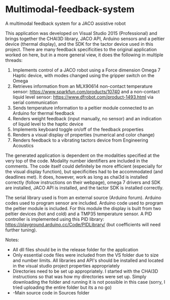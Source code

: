 # Multimodal-feedback-system
A multimodal feedback system for a JACO assistive robot

This application was developed on Visual Studio 2015 (Professional) and brings together the CHAI3D library, JACO API, Arduino sensors and a peltier device (thermal display), and the SDK for the tactor device used in this project. There are many feedback specificities to the original application worked on here, but in a more general view, it does the following in multiple threads:
1) Implements control of a JACO robot using a Force dimension Omega 7 Haptic device, with modes changed using the gripper switch on the Omega
2) Retrieves information from an MLX90614 non-contact temperature sensor: https://www.sparkfun.com/products/10740 and a non-contact liquid level sensor: https://www.dfrobot.com/product-1493.html via serial communication
3) Sends temperature information to a peltier module connected to an Arduino for thermal feedback
4) Renders weight feedback (input manually, no sensor) and an indication of liquid level to the haptic device
5) Implements keyboard toggle on/off of the feedback properties
6) Renders a visual display of properties (numerical and color change)
7) Renders feedback to a vibrating tactors device from Engineering Acoustics

The generated application is dependent on the modalities specified at the very top of the code. Modality number identifiers are included in the comments.
The code itself could definitely be more efficient (especially for the visual display function), but specificities had to be accommodated (and deadlines met). It does, however, work as long as chai3d is installed correctly (follow instructions on their webpage), omega 7 drivers and SDK are installed, JACO API is installed, and the tactor SDK is installed correctly.

The serial library used is from an external source (Arduino forum). 
Arduino codes used to program sensor are included.
Arduino code used to program the peltier module is included. For this module the display is built from two peltier devices (hot and cold) and a TMP35 temperature sensor. A PID controller is implemented using this PID library: https://playground.arduino.cc/Code/PIDLibrary/ (but coefficients will need further tuning).

Notes:
- All dll files should be in the release folder for the application
- Only essential code files were included from the VS folder due to size and number limits. All libraries and API's should be installed and located in the visual studio project properties appropriately
- Directories need to be set up appropriately. I started with the CHAI3D instructions so that was how my directories were set up. Simply downloading the folder and running it is not possible in this case (sorry, I tried uploading the entire folder but its a no go)
- -Main source code in Sources folder

